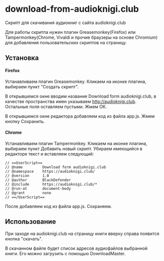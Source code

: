 # download-from-audioknigi.club
Скрипт для скачивания аудиокниг с сайта audioknigi.club

Для работы скритпа нужен плагин Greasemonkey(Firefox) или Tampermonkey(Chrome, Vivaldi и прочие браузеры на основе Chromium) для добавления пользовательских скриптов на страницу.

## Установка
#### Firefox
Устанавливаем плагин Greasemonkey.
Кликаем на иконке плагина, выбираем пункт "Создать скрипт".

В открывшемся окне вводим название Download form audioknigi.club, в качестве пространства имен указываем http://audioknigi.club. Остальные поля оставляем пустыми. Жмем ОК.

В открывшемся окне редактора добавляем код из файла app.js. Жмем кнопку Сохранить.

#### Chrome
Устанавливаем плагин Tampermonkey.
Кликаем на иконке плагина, выбираем пункт Добавить новый скрипт.
Убираем имеющийся в редакторе текст и вставляем следующий:
```
// ==UserScript==
// @name         Download form audioknigi.club
// @namespace    https://audioknigi.club/
// @version      1.0
// @author       BlackDefender
// @include      https://audioknigi.club/*
// @run-at       document-body
// @grant        none
// ==/UserScript==
```
После добавляем код из файла app.js.
Сохраняем.

## Использование
При заходе на audioknigi.club на страницу книги вверху справа появится кнопка "скачать".

В скачанном файле будет список адресов аудиофайлов выбранной книги.
Его можно загрузить с помощью DownloadMaster.

